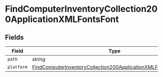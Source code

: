 # FindComputerInventoryCollection200ApplicationXMLFontsFont


## Fields

| Field                                                                                                                                                             | Type                                                                                                                                                              | Required                                                                                                                                                          | Description                                                                                                                                                       | Example                                                                                                                                                           |
| ----------------------------------------------------------------------------------------------------------------------------------------------------------------- | ----------------------------------------------------------------------------------------------------------------------------------------------------------------- | ----------------------------------------------------------------------------------------------------------------------------------------------------------------- | ----------------------------------------------------------------------------------------------------------------------------------------------------------------- | ----------------------------------------------------------------------------------------------------------------------------------------------------------------- |
| `path`                                                                                                                                                            | *string*                                                                                                                                                          | :heavy_minus_sign:                                                                                                                                                | N/A                                                                                                                                                               | ~/Library/Fonts                                                                                                                                                   |
| `platform`                                                                                                                                                        | [FindComputerInventoryCollection200ApplicationXMLFontsFontPlatform](../../models/operations/findcomputerinventorycollection200applicationxmlfontsfontplatform.md) | :heavy_minus_sign:                                                                                                                                                | N/A                                                                                                                                                               |                                                                                                                                                                   |